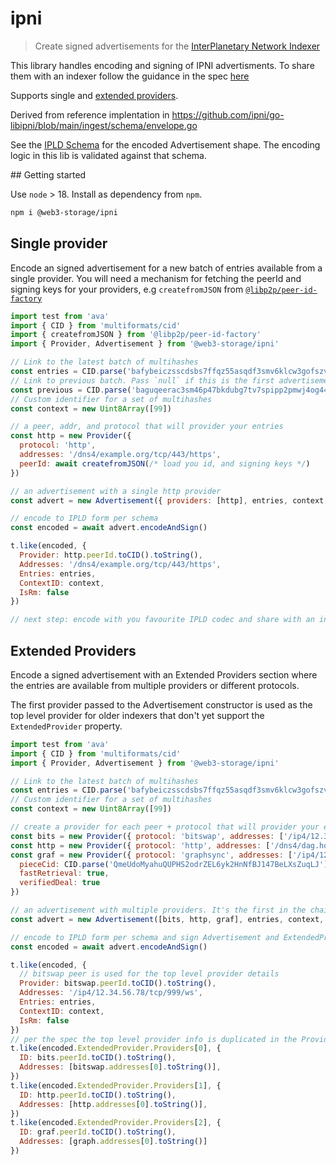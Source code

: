 # ipni

> Create signed advertisements for the [InterPlanetary Network Indexer](https://github.com/ipni/specs/blob/main/IPNI.md)

This library handles encoding and signing of IPNI advertisments. To share them with an indexer follow the guidance in the spec [here](https://github.com/ipni/specs/blob/main/IPNI.md#advertisement-transfer)

Supports single and [extended providers](https://github.com/ipni/specs/blob/main/IPNI.md#extendedprovider).

Derived from reference implentation in https://github.com/ipni/go-libipni/blob/main/ingest/schema/envelope.go

See the [IPLD Schema](./schema.ipldsch) for the encoded Advertisement shape. The encoding logic in this lib is validated against that schema.

## Getting started

Use `node` > 18. Install as dependency from `npm`. 

```sh
npm i @web3-storage/ipni
```

## Single provider

Encode an signed advertisement for a new batch of entries available from a single provider. You will need a mechanism for fetching the peerId and signing keys for your providers, e.g `createfromJSON` from [`@libp2p/peer-id-factory`](https://github.com/libp2p/js-libp2p-peer-id/tree/master/packages/libp2p-peer-id-factory#readme)

```js
import test from 'ava'
import { CID } from 'multiformats/cid'
import { createfromJSON } from '@libp2p/peer-id-factory'
import { Provider, Advertisement } from '@web3-storage/ipni'

// Link to the latest batch of multihashes
const entries = CID.parse('bafybeiczsscdsbs7ffqz55asqdf3smv6klcw3gofszvwlyarci47bgf354') 
// Link to previous batch. Pass `null` if this is the first advertisement in your chain
const previous = CID.parse('baguqeerac3sm46p47bkdubg7tv7spipp2pmwj4og44evcp766wwffwnhhtsa')
// Custom identifier for a set of multihashes
const context = new Uint8Array([99])

// a peer, addr, and protocol that will provider your entries
const http = new Provider({ 
  protocol: 'http', 
  addresses: '/dns4/example.org/tcp/443/https',
  peerId: await createfromJSON(/* load you id, and signing keys */)
})

// an advertisement with a single http provider
const advert = new Advertisement({ providers: [http], entries, context, previous })

// encode to IPLD form per schema
const encoded = await advert.encodeAndSign()

t.like(encoded, {
  Provider: http.peerId.toCID().toString(),
  Addresses: '/dns4/example.org/tcp/443/https',
  Entries: entries,
  ContextID: context,
  IsRm: false
})

// next step: encode with you favourite IPLD codec and share with an indexer node
```

## Extended Providers

Encode a signed advertisement with an Extended Providers section where the entries are available from multiple providers or different protocols. 

The first provider passed to the Advertisement constructor is used as the top level provider for older indexers that don't yet support the `ExtendedProvider` property.

```js
import test from 'ava'
import { CID } from 'multiformats/cid'
import { Provider, Advertisement } from '@web3-storage/ipni'

// Link to the latest batch of multihashes
const entries = CID.parse('bafybeiczsscdsbs7ffqz55asqdf3smv6klcw3gofszvwlyarci47bgf354') 
// Custom identifier for a set of multihashes
const context = new Uint8Array([99])

// create a provider for each peer + protocol that will provider your entries
const bits = new Provider({ protocol: 'bitswap', addresses: ['/ip4/12.34.56.1/tcp/999/ws'], peerId: /* bs peerId */ })
const http = new Provider({ protocol: 'http', addresses: ['/dns4/dag.house/tcp/443/https'], peerId: /* http peerId */})
const graf = new Provider({ protocol: 'graphsync', addresses: ['/ip4/120.0.0.1/tcp/1234'], peerId: /* gs peerId */, metadata: {
  pieceCid: CID.parse('QmeUdoMyahuQUPHS2odrZEL6yk2HnNfBJ147BeLXsZuqLJ'),
  fastRetrieval: true,
  verifiedDeal: true
})

// an advertisement with multiple providers. It's the first in the chain, so `previous: null`
const advert = new Advertisement([bits, http, graf], entries, context, previous: null)

// encode to IPLD form per schema and sign Advertisement and ExtendedProvder
const encoded = await advert.encodeAndSign()

t.like(encoded, {
  // bitswap peer is used for the top level provider details
  Provider: bitswap.peerId.toCID().toString(),
  Addresses: '/ip4/12.34.56.78/tcp/999/ws',
  Entries: entries,
  ContextID: context,
  IsRm: false
})
// per the spec the top level provider info is duplicated in the Providers section
t.like(encoded.ExtendedProvider.Providers[0], {
  ID: bits.peerId.toCID().toString(),
  Addresses: [bitswap.addresses[0].toString()],
})
t.like(encoded.ExtendedProvider.Providers[1], {
  ID: http.peerId.toCID().toString(),
  Addresses: [http.addresses[0].toString()],
})
t.like(encoded.ExtendedProvider.Providers[2], {
  ID: graf.peerId.toCID().toString(),
  Addresses: [graph.addresses[0].toString()]
})
```
